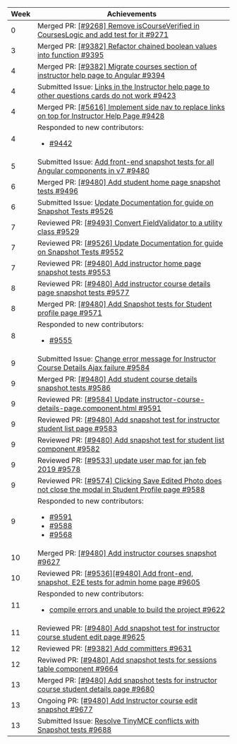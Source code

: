 Week | Achievements
---- | ------------
0 | Merged PR: [[#9268] Remove isCourseVerified in CoursesLogic and add test for it #9271](https://github.com/TEAMMATES/teammates/pull/9271)
3 | Merged PR: [[#9382] Refactor chained boolean values into function #9395](https://github.com/TEAMMATES/teammates/pull/9395)
4 | Merged PR: [[#9382] Migrate courses section of instructor help page to Angular #9394](https://github.com/TEAMMATES/teammates/pull/9394)
4 | Submitted Issue: [Links in the Instructor help page to other questions cards do not work #9423](https://github.com/TEAMMATES/teammates/issues/9423)
4 | Merged PR: [[#5616] Implement side nav to replace links on top for Instructor Help Page #9428](https://github.com/TEAMMATES/teammates/pull/9428)
4 | Responded to new contributors: <ul><li> [#9442](https://github.com/TEAMMATES/teammates/pull/9442#issuecomment-463904282) </li>
5 | Submitted Issue: [Add front-end snapshot tests for all Angular components in v7 #9480](https://github.com/TEAMMATES/teammates/issues/9480)
6 | Merged PR: [[#9480] Add student home page snapshot tests #9496](https://github.com/TEAMMATES/teammates/pull/9496#event-2175786675) 
6 | Submitted Issue: [Update Documentation for guide on Snapshot Tests #9526](https://github.com/TEAMMATES/teammates/issues/9526)
7 | Reviewed PR: [[#9493] Convert FieldValidator to a utility class #9529](https://github.com/TEAMMATES/teammates/pull/9529)
7 | Reviewed PR: [[#9526] Update Documentation for guide on Snapshot Tests #9552](https://github.com/TEAMMATES/teammates/pull/9552)
7 | Reviewed PR: [[#9480] Add instructor home page snapshot tests #9553](https://github.com/TEAMMATES/teammates/pull/9553)
8 | Reviewed PR: [[#9480] Add instructor course details page snapshot tests #9577](https://github.com/TEAMMATES/teammates/pull/9577)
8 | Merged PR: [[#9480] Add Snapshot tests for Student profile page #9571](https://github.com/TEAMMATES/teammates/pull/9571)
8 | Responded to new contributors: <ul><li> [#9555](https://github.com/TEAMMATES/teammates/pull/9555#issuecomment-472017172) </li>
9 | Submitted Issue: [Change error message for Instructor Course Details Ajax failure #9584](https://github.com/TEAMMATES/teammates/issues/9584)
9 | Merged PR: [[#9480] Add student course details snapshot tests #9586](https://github.com/TEAMMATES/teammates/pull/9586) 
9 | Reviewed PR: [[#9584] Update instructor-course-details-page.component.html #9591](https://github.com/TEAMMATES/teammates/pull/9591)
9 | Reviewed PR: [[#9480] Add snapshot test for instructor student list page #9583](https://github.com/TEAMMATES/teammates/pull/9583)
9 | Reviewed PR: [[#9480] Add snapshot test for student list component #9582](https://github.com/TEAMMATES/teammates/pull/9582)
9 | Reviewed PR: [[#9533] update user map for jan feb 2019 #9578](https://github.com/TEAMMATES/teammates/pull/9578)
9 | Reviewed PR: [[#9574] Clicking Save Edited Photo does not close the modal in Student Profile page #9588](https://github.com/TEAMMATES/teammates/pull/9588)
9 | Responded to new contributors: <ul><li> [#9591](https://github.com/TEAMMATES/teammates/pull/9591#pullrequestreview-216870212) </li> <li> [#9588](https://github.com/TEAMMATES/teammates/pull/9588#issuecomment-474676664)</li> <li> [#9568](https://github.com/TEAMMATES/teammates/pull/9568#issuecomment-472599560) </li>
10 | Merged PR: [[#9480] Add instructor courses snapshot #9627](https://github.com/TEAMMATES/teammates/pull/9627)
10 | Reviewed PR: [[#9536][#9480] Add front-end, snapshot, E2E tests for admin home page #9605](https://github.com/TEAMMATES/teammates/pull/9605)
11 | Responded to new contributors: <ul><li> [compile errors and unable to build the project #9622](https://github.com/TEAMMATES/teammates/issues/9622) </li>
11 | Reviewed PR: [[#9480] Add snapshot test for instructor course student edit page #9625](https://github.com/TEAMMATES/teammates/pull/9625)
12 | Reviewed PR: [[#9382] Add committers #9631](https://github.com/TEAMMATES/teammates/pull/9631)
12 | Reviwed PR: [[#9480] Add snapshot tests for sessions table component #9664](https://github.com/TEAMMATES/teammates/pull/9664)
13 | Merged PR: [[#9480] Add snapshot tests for instructor course student details page #9680](https://github.com/TEAMMATES/teammates/pull/9680)
13 | Ongoing PR: [[#9480] Add Instructor course edit snapshot #9677](https://github.com/TEAMMATES/teammates/pull/9683)
13 | Submitted Issue: [Resolve TinyMCE conflicts with Snapshot tests #9688](https://github.com/TEAMMATES/teammates/issues/9688) 
